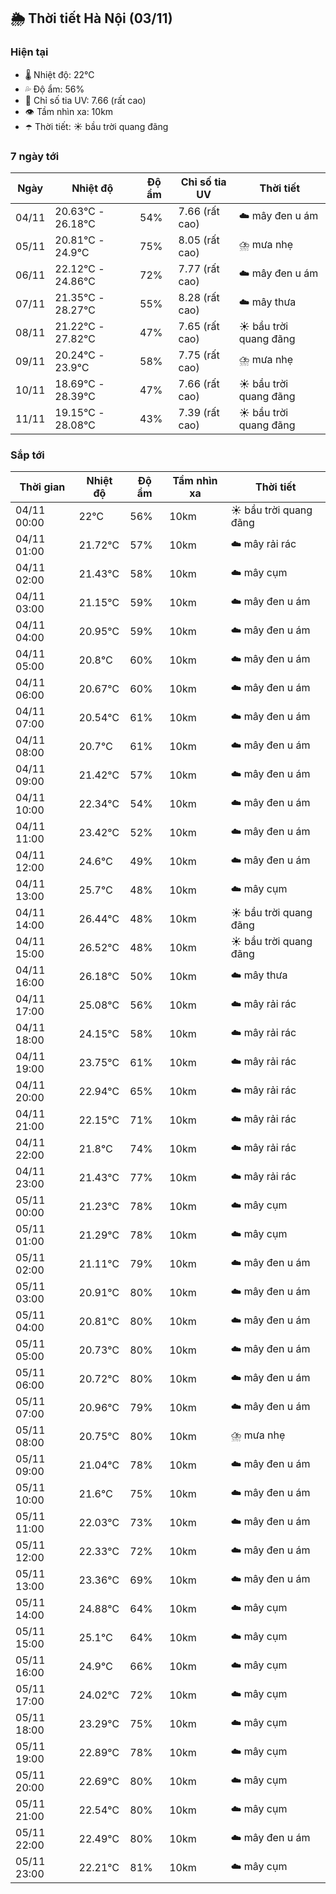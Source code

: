 ## 🌦️ Thời tiết Hà Nội (03/11)

### Hiện tại

- 🌡️ Nhiệt độ: 22℃
- 💦 Độ ẩm: 56%
- 🌟 Chỉ số tia UV: 7.66 (rất cao)
- 👁️ Tầm nhìn xa: 10km
- ☂️ Thời tiết: ☀️ bầu trời quang đãng

### 7 ngày tới

| Ngày | Nhiệt độ | Độ ẩm | Chỉ số tia UV | Thời tiết |
| --- | --- | --- | --- | --- |
| 04/11 | 20.63℃ - 26.18℃ | 54% | 7.66 (rất cao) | ☁️ mây đen u ám |
| 05/11 | 20.81℃ - 24.9℃ | 75% | 8.05 (rất cao) | ⛈️ mưa nhẹ |
| 06/11 | 22.12℃ - 24.86℃ | 72% | 7.77 (rất cao) | ☁️ mây đen u ám |
| 07/11 | 21.35℃ - 28.27℃ | 55% | 8.28 (rất cao) | ☁️ mây thưa |
| 08/11 | 21.22℃ - 27.82℃ | 47% | 7.65 (rất cao) | ☀️ bầu trời quang đãng |
| 09/11 | 20.24℃ - 23.9℃ | 58% | 7.75 (rất cao) | ⛈️ mưa nhẹ |
| 10/11 | 18.69℃ - 28.39℃ | 47% | 7.66 (rất cao) | ☀️ bầu trời quang đãng |
| 11/11 | 19.15℃ - 28.08℃ | 43% | 7.39 (rất cao) | ☀️ bầu trời quang đãng |

### Sắp tới

| Thời gian | Nhiệt độ | Độ ẩm | Tầm nhìn xa | Thời tiết |
| --- | --- | --- | --- | --- |
| 04/11 00:00 | 22℃ | 56% | 10km | ☀️ bầu trời quang đãng |
| 04/11 01:00 | 21.72℃ | 57% | 10km | ☁️ mây rải rác |
| 04/11 02:00 | 21.43℃ | 58% | 10km | ☁️ mây cụm |
| 04/11 03:00 | 21.15℃ | 59% | 10km | ☁️ mây đen u ám |
| 04/11 04:00 | 20.95℃ | 59% | 10km | ☁️ mây đen u ám |
| 04/11 05:00 | 20.8℃ | 60% | 10km | ☁️ mây đen u ám |
| 04/11 06:00 | 20.67℃ | 60% | 10km | ☁️ mây đen u ám |
| 04/11 07:00 | 20.54℃ | 61% | 10km | ☁️ mây đen u ám |
| 04/11 08:00 | 20.7℃ | 61% | 10km | ☁️ mây đen u ám |
| 04/11 09:00 | 21.42℃ | 57% | 10km | ☁️ mây đen u ám |
| 04/11 10:00 | 22.34℃ | 54% | 10km | ☁️ mây đen u ám |
| 04/11 11:00 | 23.42℃ | 52% | 10km | ☁️ mây đen u ám |
| 04/11 12:00 | 24.6℃ | 49% | 10km | ☁️ mây đen u ám |
| 04/11 13:00 | 25.7℃ | 48% | 10km | ☁️ mây cụm |
| 04/11 14:00 | 26.44℃ | 48% | 10km | ☀️ bầu trời quang đãng |
| 04/11 15:00 | 26.52℃ | 48% | 10km | ☀️ bầu trời quang đãng |
| 04/11 16:00 | 26.18℃ | 50% | 10km | ☁️ mây thưa |
| 04/11 17:00 | 25.08℃ | 56% | 10km | ☁️ mây rải rác |
| 04/11 18:00 | 24.15℃ | 58% | 10km | ☁️ mây rải rác |
| 04/11 19:00 | 23.75℃ | 61% | 10km | ☁️ mây rải rác |
| 04/11 20:00 | 22.94℃ | 65% | 10km | ☁️ mây rải rác |
| 04/11 21:00 | 22.15℃ | 71% | 10km | ☁️ mây rải rác |
| 04/11 22:00 | 21.8℃ | 74% | 10km | ☁️ mây rải rác |
| 04/11 23:00 | 21.43℃ | 77% | 10km | ☁️ mây rải rác |
| 05/11 00:00 | 21.23℃ | 78% | 10km | ☁️ mây cụm |
| 05/11 01:00 | 21.29℃ | 78% | 10km | ☁️ mây cụm |
| 05/11 02:00 | 21.11℃ | 79% | 10km | ☁️ mây đen u ám |
| 05/11 03:00 | 20.91℃ | 80% | 10km | ☁️ mây đen u ám |
| 05/11 04:00 | 20.81℃ | 80% | 10km | ☁️ mây đen u ám |
| 05/11 05:00 | 20.73℃ | 80% | 10km | ☁️ mây đen u ám |
| 05/11 06:00 | 20.72℃ | 80% | 10km | ☁️ mây đen u ám |
| 05/11 07:00 | 20.96℃ | 79% | 10km | ☁️ mây đen u ám |
| 05/11 08:00 | 20.75℃ | 80% | 10km | ⛈️ mưa nhẹ |
| 05/11 09:00 | 21.04℃ | 78% | 10km | ☁️ mây đen u ám |
| 05/11 10:00 | 21.6℃ | 75% | 10km | ☁️ mây đen u ám |
| 05/11 11:00 | 22.03℃ | 73% | 10km | ☁️ mây đen u ám |
| 05/11 12:00 | 22.33℃ | 72% | 10km | ☁️ mây đen u ám |
| 05/11 13:00 | 23.36℃ | 69% | 10km | ☁️ mây đen u ám |
| 05/11 14:00 | 24.88℃ | 64% | 10km | ☁️ mây cụm |
| 05/11 15:00 | 25.1℃ | 64% | 10km | ☁️ mây cụm |
| 05/11 16:00 | 24.9℃ | 66% | 10km | ☁️ mây cụm |
| 05/11 17:00 | 24.02℃ | 72% | 10km | ☁️ mây cụm |
| 05/11 18:00 | 23.29℃ | 75% | 10km | ☁️ mây cụm |
| 05/11 19:00 | 22.89℃ | 78% | 10km | ☁️ mây cụm |
| 05/11 20:00 | 22.69℃ | 80% | 10km | ☁️ mây cụm |
| 05/11 21:00 | 22.54℃ | 80% | 10km | ☁️ mây cụm |
| 05/11 22:00 | 22.49℃ | 80% | 10km | ☁️ mây đen u ám |
| 05/11 23:00 | 22.21℃ | 81% | 10km | ☁️ mây cụm |
